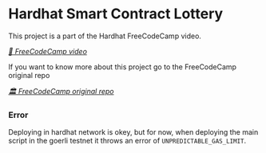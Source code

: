 # Hardhat Smart Contract Lottery

This project is a part of the Hardhat FreeCodeCamp video.

_[ :movie_camera: FreeCodeCamp video](https://www.youtube.com/watch?v=gyMwXuJrbJQ&t)_

If you want to know more about this project go to the FreeCodeCamp original repo

_[ :classical_building: FreeCodeCamp original repo](https://github.com/PatrickAlphaC/hardhat-defi-fcc)_

### Error

Deploying in hardhat network is okey, but for now, when deploying the main script in the goerli testnet it throws an error of `UNPREDICTABLE_GAS_LIMIT`.